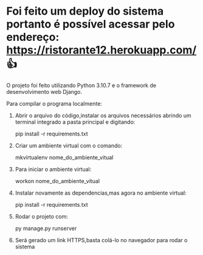    
   # Foi feito um deploy do sistema portanto é possível acessar pelo endereço: https://ristorante12.herokuapp.com/  :+1:
O projeto foi feito utilizando Python 3.10.7 e o framework de desenvolvimento web Django.

Para compilar o programa localmente:

1) Abrir o arquivo do código,instalar os arquivos necessários abrindo um terminal integrado a pasta principal e digitando:

    pip install -r requirements.txt

2) Criar um ambiente virtual com o comando:
 
    mkvirtualenv nome_do_ambiente_vitual

3) Para iniciar o ambiente virtual:

    workon nome_do_ambiente_vitual

4) Instalar novamente as dependencias,mas agora no ambiente virtual:

    pip install -r requirements.txt

5) Rodar o projeto com:

    py manage.py runserver

6) Será gerado um link HTTPS,basta colá-lo no navegador para rodar o sistema
